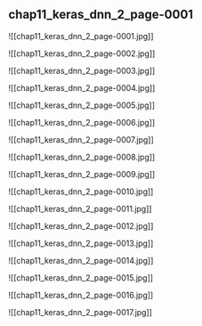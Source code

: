 ## chap11_keras_dnn_2_page-0001
![[chap11_keras_dnn_2_page-0001.jpg]]

![[chap11_keras_dnn_2_page-0002.jpg]]

![[chap11_keras_dnn_2_page-0003.jpg]]

![[chap11_keras_dnn_2_page-0004.jpg]]

![[chap11_keras_dnn_2_page-0005.jpg]]

![[chap11_keras_dnn_2_page-0006.jpg]]

![[chap11_keras_dnn_2_page-0007.jpg]]

![[chap11_keras_dnn_2_page-0008.jpg]]

![[chap11_keras_dnn_2_page-0009.jpg]]

![[chap11_keras_dnn_2_page-0010.jpg]]

![[chap11_keras_dnn_2_page-0011.jpg]]

![[chap11_keras_dnn_2_page-0012.jpg]]

![[chap11_keras_dnn_2_page-0013.jpg]]

![[chap11_keras_dnn_2_page-0014.jpg]]

![[chap11_keras_dnn_2_page-0015.jpg]]

![[chap11_keras_dnn_2_page-0016.jpg]]

![[chap11_keras_dnn_2_page-0017.jpg]]
